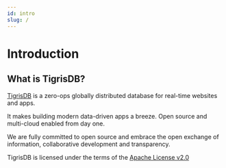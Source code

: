 ```yaml
---
id: intro
slug: /
---
```

# Introduction

## What is TigrisDB?

[TigrisDB](https://github.com/tigrisdata/tigrisdb) is a zero-ops globally 
distributed database for real-time websites and apps.

It makes building modern data-driven apps a breeze. Open source and 
multi-cloud enabled from day one.

We are fully committed to open source and embrace the open exchange of 
information, collaborative development and transparency.

TigrisDB is licensed under the terms of the 
[Apache License v2.0](http://www.apache.org/licenses/LICENSE-2.0)
